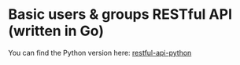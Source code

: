 # Basic users & groups RESTful API (written in Go)
You can find the Python version here: [restful-api-python](https://github.com/piranapool/restful-api-python)
